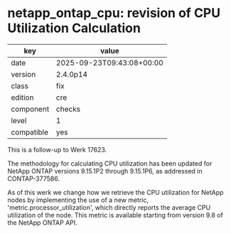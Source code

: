 [//]: # (werk v2)
# netapp_ontap_cpu: revision of CPU Utilization Calculation

key        | value
---------- | ---
date       | 2025-09-23T09:43:08+00:00
version    | 2.4.0p14
class      | fix
edition    | cre
component  | checks
level      | 1
compatible | yes

This is a follow-up to Werk 17623.

The methodology for calculating CPU utilization has been updated
for NetApp ONTAP versions 9.15.1P2 through 9.15.1P6, as addressed in CONTAP-377586.

As of this werk we change how we retrieve the CPU utilization for NetApp nodes
by implementing the use of a new metric, 'metric.processor_utilization',
which directly reports the average CPU utilization of the node.
This metric is available starting from version 9.8 of the NetApp ONTAP API.
